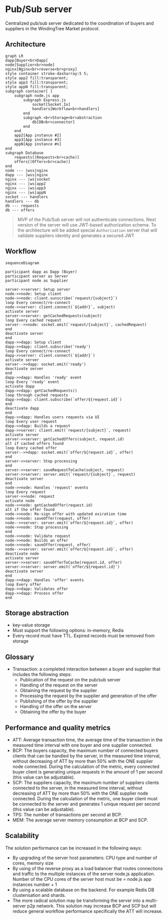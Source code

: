 # Pub/Sub server

Centralized pub/sub server dedicated to the coordination of buyers and suppliers in the WindingTree Market protocol.

## Architecture

```mermaid
graph LR
dapp[Buyer<br>Dapp]
node[Supplier<br>node]
nginx[Nginx<br>reverse<br>proxy]
style container stroke-dasharray:5 5;
style app2 fill:transparent;
style app3 fill:transparent;
style appN fill:transparent;
subgraph container[ ]
    subgraph node.js app
        subgraph Express.js
            socket[Socket.Io]
            handlers[Workflow<br>handlers]
        end
        subgraph <br>Storage<br>abstraction
            db[DB<br>connector]
        end
    end
    app2[App instance #2]
    app3[App instance #3]
    appN[App instance #n]
end
subgraph Database
    requests[(Requests<br>cache)]
    offers[(Offers<br>cache)]
end
node --- |wss|nginx
dapp --- |wss|nginx
nginx --- |ws|socket
nginx --- |ws|app2
nginx --- |ws|app3
nginx --- |ws|appN
socket --- handlers
handlers --- db
db --- requests
db --- offers
```

> MVP of the Pub/Sub server will not authenticate connections.
> Next version of the server will use JWT-based authorization schema. To the architecture will be added special `Authorization` server that will validate suppliers identity and generates a secured JWT

## Workflow

```mermaid
sequenceDiagram

participant dapp as Dapp (Buyer)
participant server as Server
participant node as Supplier

server->>server: Setup server
node->>node: Setup client
node->>node: client.sunscribe(`request/{subject}`)
loop Every connect/re-connect
node->>server: client.connect(`${addr}`, subject)
activate server
server->>server: getCachedRequests(subject)
loop Every cached request
server-->>node: socket.emit(`request/{subject}`, cachedRequest)
end
deactivate server
end
dapp->>dapp: Setup client
dapp->>dapp: client.subscribe('ready')
loop Every connect/re-connect
dapp->>server: client.connect(`${addr}`)
activate server
server-->>dapp: socket.emit('ready')
deactivate server
end
dapp->>dapp: Handles 'ready' event
loop Every 'ready' event
activate dapp
dapp->>dapp: getCachedRequests()
loop through cached requests
dapp->>dapp: client.subscribe(`offer/${request.id}`)
end
deactivate dapp
end
dapp->>dapp: Handles users requests via UI
loop Every user request
dapp->>dapp: Builds a request
dapp->>server: client.emit(`request/{subject}`, request)
activate server
server->>server: getCachedOffers(subject, request.id)
alt if cached offers found
loop Every cached offer
server-->>dapp: socket.emit(`offer/${request.id}`, offer)
end
server->>server: Stop processing
end
server->>server: saveRequestToCache(subject, request)
server->>server: server.emit(`request/{subject}`, request)
deactivate server
end
node->>node: Handles 'request' events
loop Every request
server->>node: request
activate node
node->>node: getCachedOffer(request.id)
alt if the offer found
node->>node: Re-sign offer with updated exiration time
node->>node: saveOffer(request, offer)
node-->>server: server.emit(`offer/${request.id}`, offer)
node->>node: Stop processing
end
node->>node: Validate request
node->>node: Builds an offer
node->>node: saveOffer(request, offer)
node-->>server: server.emit(`offer/${request.id}`, offer)
deactivate node
activate server
server->>server: saveOfferToCache(request.id, offer)
server->>server: server.emit(`offer/${request.id}`)
deactivate server
end
dapp->>dapp: Handles 'offer' events
loop Every offer
dapp->>dapp: Validates offer
dapp->>dapp: Process offer
end
```

## Storage abstraction

- key-value storage
- Must support the following options: in-memory, Redis
- Every record must have TTL. Expired records must be removed from storage

## Glossary

- Transaction: a completed interaction between a buyer and supplier that includes the following steps:
  - Publication of the request on the pub/sub server
  - Handling of the request on the server
  - Obtaining the request by the supplier
  - Processing the request by the supplier and generation of the offer
  - Publishing of the offer by the supplier
  - Handling of the offer on the server
  - Obtaining the offer by the buyer

## Performance and quality metrics

- ATT: Average transaction time, the average time of the transaction in the measured time interval with one buyer and one supplier connected.
- BCP: The buyers capacity, the maximum number of connected buyers clients that can be handled by the server, in the measured time interval, without decreasing of ATT by more than 50% with the ONE supplier node connected. During the calculation of the metric, every connected buyer client is generating unique requests in the amount of 1 per second (this value can be adjustable).
- SCP: The suppliers capacity, the maximum number of suppliers clients connected to the server, in the measured time interval, without decreasing of ATT by more than 50% with the ONE supplier node connected. During the calculation of the metric, one buyer client must be connected to the server and generates 1 unique request per second (this value can be adjustable).
- TPS: The number of transactions per second at BCP.
- MEM: The average server memory consumption at BCP and SCP.

## Scalability

The solution performance can be increased in the following ways:

- By upgrading of the server host parameters: CPU type and number of cores, memory size
- By using of the reverse proxy as a load balancer that routes connections and traffic to the multiple instances of the server node.js application. Number of the CPU cores of the server host must be = node.js app instances number + 1
- By using a scalable database on the backend. For example Redis DB clusterisation and shards.
- The more radical solution may be transforming the server into a multi-server p2p network. This solution may increase BCP and SCP but will reduce general workflow performance specifically the ATT will increase.
